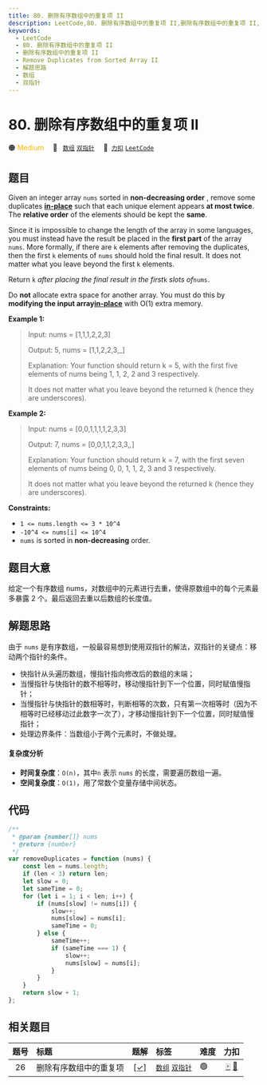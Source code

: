 ```yaml
---
title: 80. 删除有序数组中的重复项 II
description: LeetCode,80. 删除有序数组中的重复项 II,删除有序数组中的重复项 II,Remove Duplicates from Sorted Array II,解题思路,数组,双指针
keywords:
  - LeetCode
  - 80. 删除有序数组中的重复项 II
  - 删除有序数组中的重复项 II
  - Remove Duplicates from Sorted Array II
  - 解题思路
  - 数组
  - 双指针
---
```


# 80. 删除有序数组中的重复项 II

🟠 <font color=#ffb800>Medium</font>&emsp; 🔖&ensp; [`数组`](/tag/array.md) [`双指针`](/tag/two-pointers.md)&emsp; 🔗&ensp;[`力扣`](https://leetcode.cn/problems/remove-duplicates-from-sorted-array-ii) [`LeetCode`](https://leetcode.com/problems/remove-duplicates-from-sorted-array-ii)

## 题目

Given an integer array `nums` sorted in **non-decreasing order** , remove some
duplicates [**in-place**](https://en.wikipedia.org/wiki/In-place_algorithm)
such that each unique element appears **at most twice**. The **relative order** of the elements should be kept the **same**.

Since it is impossible to change the length of the array in some languages,
you must instead have the result be placed in the **first part** of the array
`nums`. More formally, if there are `k` elements after removing the
duplicates, then the first `k` elements of `nums` should hold the final
result. It does not matter what you leave beyond the first `k` elements.

Return `k` _after placing the final result in the first_`k` _slots of_`nums`.

Do **not** allocate extra space for another array. You must do this by
**modifying the input array[in-place](https://en.wikipedia.org/wiki/In-place_algorithm)** with O(1) extra memory.

**Example 1:**

> Input: nums = [1,1,1,2,2,3]
>
> Output: 5, nums = [1,1,2,2,3,_]
>
> Explanation: Your function should return k = 5, with the first five elements of nums being 1, 1, 2, 2 and 3 respectively.
>
> It does not matter what you leave beyond the returned k (hence they are underscores).

**Example 2:**

> Input: nums = [0,0,1,1,1,1,2,3,3]
>
> Output: 7, nums = [0,0,1,1,2,3,3,_,_]
>
> Explanation: Your function should return k = 7, with the first seven elements of nums being 0, 0, 1, 1, 2, 3 and 3 respectively.
>
> It does not matter what you leave beyond the returned k (hence they are underscores).

**Constraints:**

- `1 <= nums.length <= 3 * 10^4`
- `-10^4 <= nums[i] <= 10^4`
- `nums` is sorted in **non-decreasing** order.

## 题目大意

给定一个有序数组 nums，对数组中的元素进行去重，使得原数组中的每个元素最多暴露 2 个。最后返回去重以后数组的长度值。

## 解题思路

由于 `nums` 是有序数组，一般最容易想到使用双指针的解法，双指针的关键点：移动两个指针的条件。

- 快指针从头遍历数组，慢指针指向修改后的数组的末端；
- 当慢指针与快指针的数不相等时，移动慢指针到下一个位置，同时赋值慢指针；
- 当慢指针与快指针的数相等时，判断相等的次数，只有第一次相等时（因为不相等时已经移动过此数字一次了），才移动慢指针到下一个位置，同时赋值慢指针；
- 处理边界条件：当数组小于两个元素时，不做处理。

#### 复杂度分析

- **时间复杂度**：`O(n)`，其中`n` 表示 `nums` 的长度，需要遍历数组一遍。
- **空间复杂度**：`O(1)`，用了常数个变量存储中间状态。

## 代码

```javascript
/**
 * @param {number[]} nums
 * @return {number}
 */
var removeDuplicates = function (nums) {
	const len = nums.length;
	if (len < 3) return len;
	let slow = 0;
	let sameTime = 0;
	for (let i = 1; i < len; i++) {
		if (nums[slow] != nums[i]) {
			slow++;
			nums[slow] = nums[i];
			sameTime = 0;
		} else {
			sameTime++;
			if (sameTime === 1) {
				slow++;
				nums[slow] = nums[i];
			}
		}
	}
	return slow + 1;
};
```

## 相关题目

<!-- prettier-ignore -->
| 题号 | 标题 | 题解 | 标签 | 难度 | 力扣 |
| :------: | :------ | :------: | :------ | :------ | :------: |
| 26 | 删除有序数组中的重复项 | [[✓]](/problem/0026.md) |  [`数组`](/tag/array.md) [`双指针`](/tag/two-pointers.md) | 🟢 | [🀄️](https://leetcode.cn/problems/remove-duplicates-from-sorted-array) [🔗](https://leetcode.com/problems/remove-duplicates-from-sorted-array) |